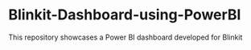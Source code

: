 # Blinkit-Dashboard-using-PowerBI
This repository showcases a Power BI dashboard developed for Blinkit
